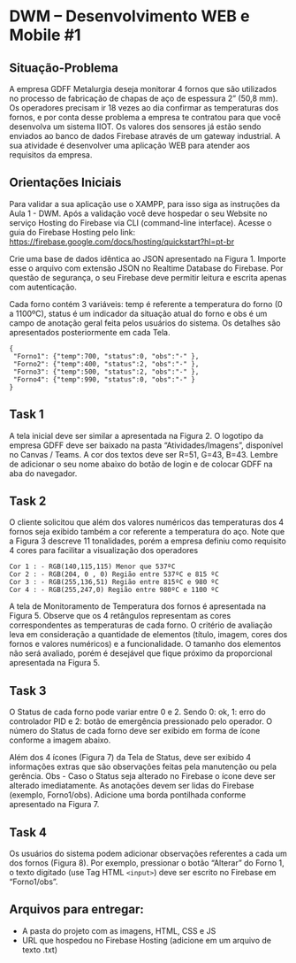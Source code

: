 # DWM – Desenvolvimento WEB e Mobile #1

## Situação-Problema
A empresa GDFF Metalurgia deseja monitorar 4 fornos que são utilizados no processo de fabricação de 
chapas de aço de espessura 2” (50,8 mm). Os operadores precisam ir 18 vezes ao dia confirmar as 
temperaturas dos fornos, e por conta desse problema a empresa te contratou para que você desenvolva um 
sistema IIOT. Os valores dos sensores já estão sendo enviados ao banco de dados Firebase através de um 
gateway industrial. A sua atividade é desenvolver uma aplicação WEB para atender aos requisitos da 
empresa. 

## Orientações Iniciais
Para validar a sua aplicação use o XAMPP, para isso siga as instruções da Aula 1 - DWM. Após a validação 
você deve hospedar o seu Website no serviço Hosting do Firebase via CLI (command-line interface). 
Acesse o guia do Firebase Hosting pelo link: https://firebase.google.com/docs/hosting/quickstart?hl=pt-br

Crie uma base de dados idêntica ao JSON apresentado na Figura 1. Importe esse o arquivo com extensão 
JSON no Realtime Database do Firebase. Por questão de segurança, o seu Firebase deve permitir leitura e 
escrita apenas com autenticação. 

Cada forno contém 3 variáveis: temp é referente a temperatura do forno (0 a 1100ºC), status é um indicador 
da situação atual do forno e obs é um campo de anotação geral feita pelos usuários do sistema. Os detalhes 
são apresentados posteriormente em cada Tela.

```
{
 "Forno1": {"temp":700, "status":0, "obs":"-" }, 
 "Forno2": {"temp":400, "status":2, "obs":"-" }, 
 "Forno3": {"temp":500, "status":2, "obs":"-" }, 
 "Forno4": {"temp":990, "status":0, "obs":"-" } 
} 
```
## Task 1

A tela inicial deve ser similar a apresentada na Figura 2. O logotipo da empresa GDFF deve ser baixado na 
pasta “Atividades/Imagens”, disponível no Canvas / Teams. A cor dos textos deve ser R=51, G=43, B=43. 
Lembre de adicionar o seu nome abaixo do botão de login e de colocar GDFF na aba do navegador. 

## Task 2 

O cliente solicitou que além dos valores numéricos das temperaturas dos 4 fornos seja exibido também a cor 
referente a temperatura do aço. Note que a Figura 3 descreve 11 tonalidades, porém a empresa definiu como 
requisito 4 cores para facilitar a visualização dos operadores
```
Cor 1 : - RGB(140,115,115) Menor que 537ºC 
Cor 2 : - RGB(204, 0 , 0) Região entre 537ºC e 815 ºC 
Cor 3 : - RGB(255,136,51) Região entre 815ºC e 980 ºC 
Cor 4 : - RGB(255,247,0) Região entre 980ºC e 1100 ºC
```
A tela de Monitoramento de Temperatura dos fornos é apresentada na Figura 5. Observe que os 4 
retângulos representam as cores correspondentes as temperaturas de cada forno. O critério de 
avaliação leva em consideração a quantidade de elementos (título, imagem, cores dos fornos e 
valores numéricos) e a funcionalidade. O tamanho dos elementos não será avaliado, porém é 
desejável que fique próximo da proporcional apresentada na Figura 5. 

## Task 3 

O Status de cada forno pode variar entre 0 e 2. Sendo 0: ok, 1: erro do controlador PID e 2: botão de emergência 
pressionado pelo operador. O número do Status de cada forno deve ser exibido em forma de ícone conforme 
a imagem abaixo. 

Além dos 4 ícones (Figura 7) da Tela de Status, deve ser exibido 4 informações extras que são observações 
feitas pela manutenção ou pela gerência. 
Obs - Caso o Status seja alterado no Firebase o ícone deve ser alterado imediatamente. As anotações devem 
ser lidas do Firebase (exemplo, Forno1/obs). Adicione uma borda pontilhada conforme apresentado na Figura 
7. 

## Task 4

Os usuários do sistema podem adicionar observações referentes a cada um dos fornos (Figura 8). Por 
exemplo, pressionar o botão “Alterar” do Forno 1, o texto digitado (use Tag HTML `<input>`) deve ser escrito no 
Firebase em “Forno1/obs”. 


## Arquivos para entregar:

- A pasta do projeto com as imagens, HTML, CSS e JS 
- URL que hospedou no Firebase Hosting (adicione em um arquivo de texto .txt)
